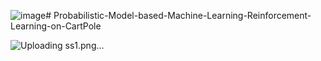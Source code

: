 ![image](https://github.com/EGpineapples/Probabilistic-Model-based-Machine-Learning-Reinforcement-Learning-on-CartPole/assets/39887684/409341c9-5ade-46d9-9479-74b16c12accb)# Probabilistic-Model-based-Machine-Learning-Reinforcement-Learning-on-CartPole

![Uploading ss1.png…]()
